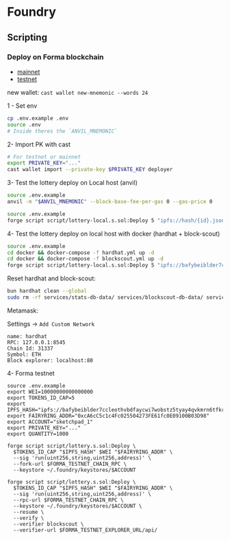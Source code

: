 # Foundry

## Scripting

### Deploy on Forma blockchain

- [mainnet](https://github.com/forma-dev/hyperlane-bridge-ui/blob/6e2726ac694d344e73daf41d6b3b7fd28e5313cf/src/consts/chains.ts#L11-L35)
- [testnet](https://github.com/forma-dev/hyperlane-bridge-ui/blob/6e2726ac694d344e73daf41d6b3b7fd28e5313cf/src/consts/chains.ts#L150-L174)

new wallet: `cast wallet new-mnemonic --words 24`

1 - Set env

```bash
cp .env.example .env
source .env
# Inside theres the `ANVIL_MNEMONIC`
```

2- Import PK with cast

```bash
# For testnet or mainnet
export PRIVATE_KEY="..." 
cast wallet import --private-key $PRIVATE_KEY deployer
```

3- Test the lottery deploy on Local host (anvil)

```bash
source .env.example
anvil -m "$ANVIL_MNEMONIC" --block-base-fee-per-gas 0 --gas-price 0
```

```bash
source .env.example
forge script script/lottery-local.s.sol:Deploy 5 "ipfs://hash/{id}.json" 10000000000000000 --sig 'run(uint256,string,uint256)' --fork-url $ANVIL_CHAIN_RPC --broadcast
```

4- Test the lottery deploy on local host with docker (hardhat + block-scout)

```bash
source .env.example
cd docker && docker-compose -f hardhat.yml up -d
cd docker && docker-compose -f blockscout.yml up -d
forge script script/lottery-local.s.sol:Deploy 5 "ipfs://bafybeiblder7ccleothvbdfaycwi7wobstz5tyay4qvkmrn6tfkrim7e54/{id}.json" 10000000000000000 --sig 'run(uint256,string,uint256)' --fork-url $ANVIL_CHAIN_RPC --broadcast
```

Reset hardhat and block-scout:

```bash
bun hardhat clean --global
sudo rm -rf services/stats-db-data/ services/blockscout-db-data/ services/redis-data/ services/logs/ services/dets/
```

Metamask:

Settings -> `Add Custom Network`

```text
name: hardhat
RPC: 127.0.0.1:8545
Chain Id: 31337
Symbol: ETH
Block explorer: localhost:80
```

4- Forma testnet

```shell
source .env.example
export WEI=10000000000000000
export TOKENS_ID_CAP=5
export IPFS_HASH="ipfs://bafybeiblder7ccleothvbdfaycwi7wobstz5tyay4qvkmrn6tfkrim7e54/{id}.json"
export FAIRYRING_ADDR="0xcA6cC5c1c4Fc025504273FE61fc0E09100B03D98"
export ACCOUNT="sketchpad_1"
export PRIVATE_KEY="..."
export QUANTITY=1000

forge script script/lottery.s.sol:Deploy \
  $TOKENS_ID_CAP "$IPFS_HASH" $WEI "$FAIRYRING_ADDR" \
  --sig 'run(uint256,string,uint256,address)' \
  --fork-url $FORMA_TESTNET_CHAIN_RPC \
  --keystore ~/.foundry/keystores/$ACCOUNT

forge script script/lottery.s.sol:Deploy \
  $TOKENS_ID_CAP "$IPFS_HASH" $WEI "$FAIRYRING_ADDR" \
  --sig 'run(uint256,string,uint256,address)' \
  --rpc-url $FORMA_TESTNET_CHAIN_RPC \
  --keystore ~/.foundry/keystores/$ACCOUNT \
  --resume \
  --verify \
  --verifier blockscout \
  --verifier-url $FORMA_TESTNET_EXPLORER_URL/api/
```
